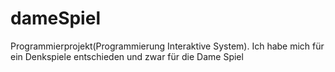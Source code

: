 # dameSpiel
Programmierprojekt(Programmierung Interaktive System).  Ich habe mich für ein Denkspiele entschieden und zwar für die Dame Spiel

